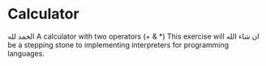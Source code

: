 # Calculator
الحمد لله A calculator with two operators (+ & *) 
This exercise will ان شاء الله be a stepping stone to implementing interpreters for programming languages.
